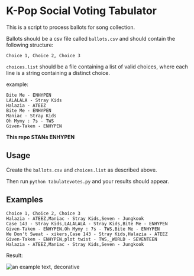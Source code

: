 # K-Pop Social Voting Tabulator

This is a script to process ballots for song collection. 

Ballots should be a csv file called `ballots.csv` and should contain the following structure:

```csv
Choice 1, Choice 2, Choice 3
```


`choices.list` should be a file containing a list of valid choices, where each line is a string containing a distinct choice.

example:
```
Bite Me - ENHYPEN
LALALALA - Stray Kids
Halazia - ATEEZ
Bite Me - ENHYPEN
Maniac - Stray Kids
Oh Mymy : 7s - TWS
Given-Taken - ENHYPEN
```

**This repo STANs ENHYPEN**

## Usage
Create the `ballots.csv` and `choices.list` as described above.

Then run `python tabulatevotes.py` and your results should appear.


## Examples
```csv
Choice 1, Choice 2, Choice 3
Halazia - ATEEZ,Maniac - Stray Kids,Seven - Jungkook
Case 143 - Stray Kids,LALALALA - Stray Kids,Bite Me - ENHYPEN
Given-Taken - ENHYPEN,Oh Mymy : 7s - TWS,Bite Me - ENHYPEN
We Don't Sweat - xikers,Case 143 - Stray Kids,Halazia - ATEEZ
Given-Taken - ENHYPEN,plot twist - TWS,_WORLD - SEVENTEEN
Halazia - ATEEZ,Maniac - Stray Kids,Seven - Jungkook
```

Result:

![an example text, decorative](image.png)

